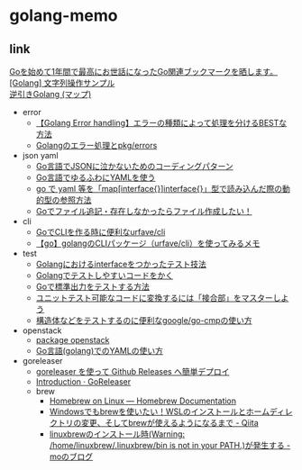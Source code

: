 # golang-memo

## link

[Goを始めて1年間で最高にお世話になったGo関連ブックマークを晒します。](https://qiita.com/po3rin/items/0d8fef14bfe222f334b7)  
[[Golang] 文字列操作サンプル](https://qiita.com/tchnkmr/items/b3d0b884db8d7d91fb1b)  
[逆引きGolang (マップ)](https://ashitani.jp/golangtips/tips_map.html)  

- error
  - [【Golang Error handling】エラーの種類によって処理を分けるBESTな方法](https://qiita.com/yoshinori_hisakawa/items/15bf0307245744deb4fc)  
  - [Golangのエラー処理とpkg/errors](https://deeeet.com/writing/2016/04/25/go-pkg-errors/)  
- json yaml
  - [Go言語でJSONに泣かないためのコーディングパターン](https://qiita.com/msh5/items/dc524e38073ed8e3831b)  
  - [Go言語でゆるふわにYAMLを使う](https://qiita.com/segur/items/677746b7e3d55d0d66b9)    
  - [go で yaml 等を「map[interface{}]interface{}」型で読み込んだ際の動的型の参照方法](https://qiita.com/yamasaki-masahide/items/d6e406c4c11d5870a1c6)  
  - [Goでファイル追記・存在しなかったらファイル作成したい！](https://qiita.com/kamol/items/fae07e8533b36f553714)  
- cli
  - [GoでCLIを作る時に便利なurfave/cli](https://blog.hatappi.me/entry/2017/12/24/134451)  
  - [【go】golangのCLIパッケージ（urfave/cli）を使ってみるメモ](https://tweeeety.hateblo.jp/entry/2017/06/07/130831)  
- test
  - [Golangにおけるinterfaceをつかったテスト技法](https://deeeet.com/writing/2016/10/25/go-interface-testing/)  
  - [Golangでテストしやすいコードをかく](https://qiita.com/chisso/items/1dcc52f404b88d274f29)  
  - [Goで標準出力をテストする方法](https://qiita.com/kami_zh/items/ff636f15da87dabebe6c)  
  - [ユニットテスト可能なコードに変換するには「接合部」をマスターしよう](https://twop.agile.esm.co.jp/mastering-seam-for-unit-testing-574bebaadfcf)  
  - [構造体などをテストするのに便利なgoogle/go-cmpの使い方](https://qiita.com/hgsgtk/items/bd78bada902c91745fa5)  
- openstack
  - [package openstack](https://godoc.org/github.com/gophercloud/gophercloud/openstack)  
  - [Go言語(golang)でのYAMLの使い方](https://golang.hateblo.jp/entry/2018/11/08/183555#YAML-%E3%81%8B%E3%82%89-map-%E3%81%AB%E3%81%99%E3%82%8B---Unmarshal)  
- goreleaser  
  - [goreleaser を使って Github Releases へ簡単デプロイ](https://qiita.com/ynozue/items/f939cff562ec782b33f0)  
  - [Introduction · GoReleaser](https://goreleaser.com/introduction/)  
  - brew
    - [Homebrew on Linux — Homebrew Documentation](https://docs.brew.sh/Homebrew-on-Linux)  
    - [Windowsでもbrewを使いたい！WSLのインストールとホームディレクトリの変更、そしてbrewが使えるようになるまで - Qiita](https://qiita.com/yukiarrr/items/1e1562fb2a3ba7384d1b)  
    - [linuxbrewのインストール時(Warning: /home/linuxbrew/.linuxbrew/bin is not in your PATH.)が発生する - moのブログ](https://mo3789530.hatenablog.com/entry/2019/02/11/231033)  

